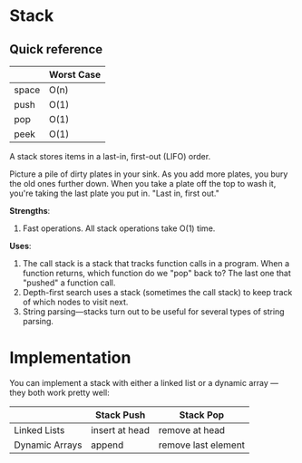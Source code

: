 # Stack

## Quick reference

|       | Worst Case |
| ----- | ---------- |
| space | O(n)       |
| push  | O(1)       |
| pop   | O(1)       |
| peek  | O(1)       |

A stack stores items in a last-in, first-out (LIFO) order.

Picture a pile of dirty plates in your sink. As you add more plates, you bury the old ones further 
down. When you take a plate off the top to wash it, you're taking the last plate you put in. 
"Last in, first out."

**Strengths**:
1. Fast operations. All stack operations take O(1) time.

**Uses**:
1. The call stack is a stack that tracks function calls in a program. When a function returns, 
which function do we "pop" back to? The last one that "pushed" a function call.
2. Depth-first search uses a stack (sometimes the call stack) to keep track of which nodes to 
visit next.
3. String parsing—stacks turn out to be useful for several types of string parsing.

# Implementation

You can implement a stack with either a linked list or a dynamic array — they both work pretty well:

|                | Stack Push     | Stack Pop           |
| -------------- | -------------- | ------------------- |
| Linked Lists   | insert at head | remove at head      |
| Dynamic Arrays | append         | remove last element |

